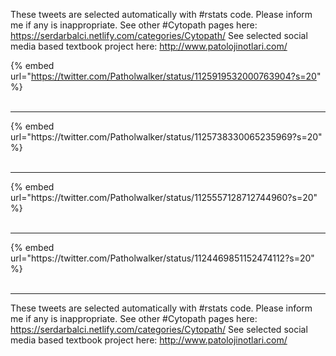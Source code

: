 

These tweets are selected automatically with #rstats code. Please inform me if any is inappropriate.
See other #Cytopath pages here: https://serdarbalci.netlify.com/categories/Cytopath/ 
See selected social media based textbook project here: http://www.patolojinotlari.com/

{% embed url="https://twitter.com/Patholwalker/status/1125919532000763904?s=20" %}<br>
<br>
<hr>
{% embed url="https://twitter.com/Patholwalker/status/1125738330065235969?s=20" %}<br>
<br>
<hr>
{% embed url="https://twitter.com/Patholwalker/status/1125557128712744960?s=20" %}<br>
<br>
<hr>
{% embed url="https://twitter.com/Patholwalker/status/1124469851152474112?s=20" %}<br>
<br>
<hr>


These tweets are selected automatically with #rstats code. Please inform me if any is inappropriate.
See other #Cytopath pages here: https://serdarbalci.netlify.com/categories/Cytopath/ 
See selected social media based textbook project here: http://www.patolojinotlari.com/
